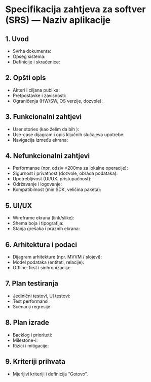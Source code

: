 # Specifikacija zahtjeva za softver (SRS) — Naziv aplikacije

## 1. Uvod
- Svrha dokumenta:
- Opseg sistema:
- Definicije i skraćenice:

## 2. Opšti opis
- Akteri i ciljana publika:
- Pretpostavke i zavisnosti:
- Ograničenja (HW/SW, OS verzije, dozvole):

## 3. Funkcionalni zahtjevi
- User stories (kao <tip korisnika> želim <cilj> da bih <vrijednost>):
- Use-case dijagram i opis ključnih slučajeva upotrebe:
- Navigacija između ekrana:

## 4. Nefunkcionalni zahtjevi
- Performanse (npr. odziv <200ms za lokalne operacije):
- Sigurnost i privatnost (dozvole, obrada podataka):
- Upotrebljivost (UI/UX, pristupačnost):
- Održavanje i logovanje:
- Kompatibilnost (min SDK, veličina paketa):

## 5. UI/UX
- Wireframe ekrana (link/slike):
- Shema boja i tipografija:
- Stanja grešaka i praznih ekrana:

## 6. Arhitektura i podaci
- Dijagram arhitekture (npr. MVVM / slojevi):
- Model podataka (entiteti, relacije):
- Offline-first i sinhronizacija:

## 7. Plan testiranja
- Jedinični testovi, UI testovi:
- Test performansi:
- Scenariji regresije:

## 8. Plan izrade
- Backlog i prioriteti:
- Milestone-i:
- Rizici i mitigacije:

## 9. Kriteriji prihvata
- Mjerljivi kriteriji i definicija “Gotovo”.